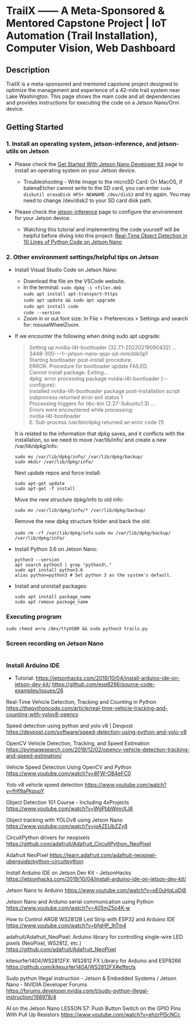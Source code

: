 # TrailX —— A Meta-Sponsored & Mentored Capstone Project | IoT Automation (Trail Installation), Computer Vision, Web Dashboard

## Description

TrailX is a meta-sponsored and mentored capstone project designed to optimize the management and experience of a 42-mile trail system near Lake Washington. This page shows the main code and all dependencies and provides instructions for executing the code on a Jetson Nano/Orni device.

## Getting Started

### 1. Install an operating system, jetson-inference, and jetson-utils on Jetson

- Please check the [Get Started With Jetson Nano Developer Kit](https://developer.nvidia.com/embedded/learn/get-started-jetson-nano-devkit) page to install an operating system on your Jetson device.

  - Troubleshooting - Write Image to the microSD Card: On MacOS, if balenaEtcher cannot write to the SD card, you can enter `sudo diskutil eraseDisk HFS+ NEWNAME /dev/disk2` and try again. You may need to change /dev/disk2 to your SD card disk path.

- Please check the [jetson-inference](https://github.com/dusty-nv/jetson-inference/blob/master/docs/building-repo-2.md) page to configure the environment for your Jetson device.
  
  - Watching this tutorial and implementing the code yourself will be helpful before diving into this project: [Real-Time Object Detection in 10 Lines of Python Code on Jetson Nano](https://www.youtube.com/watch?v=bcM5AQSAzUY)

### 2. Other environment settings/helpful tips on Jetson

- Install Visual Studio Code on Jetson Nano:
  - Download the file on the VSCode website.
  - In the terminal:
    `sudo dpkg -i <file>.deb`  
    `sudo apt install apt-transport-https`  
    `sudo apt update && sudo apt upgrade`  
    `sudo apt install code`  
    `code --version`  
  - Zoom in or out font size: In File > Preferences > Settings and search for: mouseWheelZoom.

- If we encounter the following when doing sudo apt upgrade:
  > Setting up nvidia-l4t-bootloader (32.7.1-20220219090432) ...  
  3448-300---1--jetson-nano-qspi-sd-mmcblk0p1  
  Starting bootloader post-install procedure.  
  ERROR. Procedure for bootloader update FAILED.  
  Cannot install package. Exiting...  
  dpkg: error processing package nvidia-l4t-bootloader (--configure):  
   installed nvidia-l4t-bootloader package post-installation script subprocess returned error exit status 1  
  Processing triggers for libc-bin (2.27-3ubuntu1.3) ...  
  Errors were encountered while processing:  
   nvidia-l4t-bootloader  
  E: Sub-process /usr/bin/dpkg returned an error code (1)  

  It is related to the information that dpkg saves, and it conflicts with the installation, so we need to move /var/lib/info/ and create a new /var/lib/dpkg/info:

  `sudo mv /var/lib/dpkg/info/ /var/lib/dpkg/backup/`  
  `sudo mkdir /var/lib/dpkg/info/`

  Next update repos and force install:

  `sudo apt-get update`  
  `sudo apt-get -f install`  
  
  Move the new structure dpkg/info to old info:

  `sudo mv /var/lib/dpkg/info/* /var/lib/dpkg/backup/`  

  Remove the new dpkg structure folder and back the old:

  `sudo rm -rf /var/lib/dpkg/info`
  `sudo mv /var/lib/dpkg/backup/ /var/lib/dpkg/info/`

- Install Python 3.6 on Jetson Nano:
  
  `python3 --version`  
  `apt search python3 | grep "python3\."`  
  `sudo apt install python3.6`  
  `alias python=python3 # Set python 3 as the system's default.`  

- Install and uninstall packages:

  `sudo apt install package_name`  
  `sudo apt remove package_name`  


### Executing program

```
sudo chmod a+rw /dev/ttyUSB0 && sudo python3 trailx.py
```

### Screen recording on Jetson Nano

```gst-launch-1.0 ximagesrc use-damage=0 ! video/x-raw ! nvvidconv ! 'video/x-raw(memory:NVMM),format=NV12' ! nvv4l2h264enc ! h264parse ! matroskamux ! filesink location="Chiawei/Week 10 (1127~1201)/videos/output.mp4"
```

### Install Arduino IDE

* Tutorial: <https://jetsonhacks.com/2019/10/04/install-arduino-ide-on-jetson-dev-kit/>
https://github.com/esp8266/source-code-examples/issues/26


Real-Time Vehicle Detection, Tracking and Counting in Python
https://thepythoncode.com/article/real-time-vehicle-tracking-and-counting-with-yolov8-opencv

Speed detection using python and yolo v8 | Devpost
https://devpost.com/software/speed-detection-using-python-and-yolo-v8

OpenCV Vehicle Detection, Tracking, and Speed Estimation
https://pyimagesearch.com/2019/12/02/opencv-vehicle-detection-tracking-and-speed-estimation/

Vehicle Speed Detection Using OpenCV and Python
https://www.youtube.com/watch?v=8FW-OB4eFC0

Yolo v8 vehicle speed detection
https://www.youtube.com/watch?v=fHf9aPkpuoY

Object Detection 101 Course - Including 4xProjects
https://www.youtube.com/watch?v=WgPbbWmnXJ8

Object tracking with YOLOv8 using Jetson Nano
https://www.youtube.com/watch?v=joAZEUbZZy8

CircuitPython drivers for neopixels
https://github.com/adafruit/Adafruit_CircuitPython_NeoPixel

Adafruit NeoPixel
https://learn.adafruit.com/adafruit-neopixel-uberguide/python-circuitpython

Install Arduino IDE on Jetson Dev Kit - JetsonHacks
https://jetsonhacks.com/2019/10/04/install-arduino-ide-on-jetson-dev-kit/

Jetson Nano to Arduino
https://www.youtube.com/watch?v=pE0uHqLqDj8

Jetson Nano and Arduino serial communication using Python
https://www.youtube.com/watch?v=405mZ5o4K-w

How to Control ARGB WS2812B Led Strip with ESP32 and Arduino IDE
https://www.youtube.com/watch?v=bfgHP_lhTm4

adafruit/Adafruit_NeoPixel: Arduino library for controlling single-wire LED pixels (NeoPixel, WS2812, etc.)
https://github.com/adafruit/Adafruit_NeoPixel

kitesurfer1404/WS2812FX: WS2812 FX Library for Arduino and ESP8266
https://github.com/kitesurfer1404/WS2812FX#effects

Sudo python Illegal instruction - Jetson & Embedded Systems / Jetson Nano - NVIDIA Developer Forums
https://forums.developer.nvidia.com/t/sudo-python-illegal-instruction/198978/4

AI on the Jetson Nano LESSON 57: Push Button Switch on the GPIO Pins With Pull Up Resistors
https://www.youtube.com/watch?v=ehzrPl5cNCc
